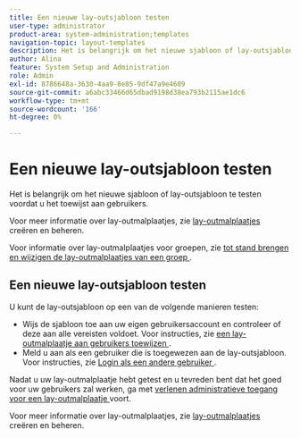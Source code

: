 ```yaml
---
title: Een nieuwe lay-outsjabloon testen
user-type: administrator
product-area: system-administration;templates
navigation-topic: layout-templates
description: Het is belangrijk om het nieuwe sjabloon of lay-outsjabloon te testen voordat u het toewijst aan gebruikers.
author: Alina
feature: System Setup and Administration
role: Admin
exl-id: 8786648a-3630-4aa9-8e85-9df47a9e4609
source-git-commit: a6abc33466d65dbad9198d38ea793b2115ae1dc6
workflow-type: tm+mt
source-wordcount: '166'
ht-degree: 0%

---
```


# Een nieuwe lay-outsjabloon testen

Het is belangrijk om het nieuwe sjabloon of lay-outsjabloon te testen voordat u het toewijst aan gebruikers.

Voor meer informatie over lay-outmalplaatjes, zie [ lay-outmalplaatjes ](../../../administration-and-setup/customize-workfront/use-layout-templates/create-and-manage-layout-templates.md) creëren en beheren.

Voor informatie over lay-outmalplaatjes voor groepen, zie [ tot stand brengen en wijzigen de lay-outmalplaatjes van een groep ](../../../administration-and-setup/manage-groups/work-with-group-objects/create-and-modify-a-groups-layout-templates.md).

## Een nieuwe lay-outsjabloon testen

U kunt de lay-outsjabloon op een van de volgende manieren testen:

* Wijs de sjabloon toe aan uw eigen gebruikersaccount en controleer of deze aan alle vereisten voldoet. Voor instructies, zie [ een lay-outmalplaatje aan gebruikers toewijzen ](../../../administration-and-setup/customize-workfront/use-layout-templates/assign-users-to-layout-template.md#assign).
* Meld u aan als een gebruiker die is toegewezen aan de lay-outsjabloon. Voor instructies, zie [ Login als een andere gebruiker ](../../../administration-and-setup/add-users/create-and-manage-users/log-in-as-another-user.md).

Nadat u uw lay-outmalplaatje hebt getest en u tevreden bent dat het goed voor uw gebruikers zal werken, ga met [ verlenen administratieve toegang voor een lay-outmalplaatje ](../../../administration-and-setup/customize-workfront/use-layout-templates/grant-admin-access-layout-template.md) voort.

Voor meer informatie over lay-outmalplaatjes, zie [ lay-outmalplaatjes ](../../../administration-and-setup/customize-workfront/use-layout-templates/create-and-manage-layout-templates.md) creëren en beheren.
